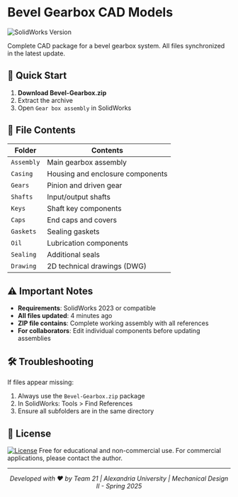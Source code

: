 # Bevel Gearbox CAD Models

![SolidWorks Version](https://img.shields.io/badge/SolidWorks-2023-blue)

Complete CAD package for a bevel gearbox system. All files synchronized in the latest update.

## 🚀 Quick Start
1. **Download Bevel-Gearbox.zip**
2. Extract the archive
3. Open `Gear box assembly` in SolidWorks

## 📂 File Contents
| Folder       | Contents                          |
|--------------|-----------------------------------|
| `Assembly`  | Main gearbox assembly             |
| `Casing`    | Housing and enclosure components  |
| `Gears`     | Pinion and driven gear            |
| `Shafts`    | Input/output shafts               |
| `Keys`      | Shaft key components              |
| `Caps`      | End caps and covers               |
| `Gaskets`   | Sealing gaskets                   |
| `Oil`       | Lubrication components            |
| `Sealing`   | Additional seals                  |
| `Drawing`   | 2D technical drawings (DWG)       |

## ⚠️ Important Notes
- **Requirements**: SolidWorks 2023 or compatible
- **All files updated**: 4 minutes ago
- **ZIP file contains**: Complete working assembly with all references
- **For collaborators**: Edit individual components before updating assemblies

## 🛠️ Troubleshooting
If files appear missing:
1. Always use the `Bevel-Gearbox.zip` package
2. In SolidWorks: Tools > Find References
3. Ensure all subfolders are in the same directory

## 📄 License
[![License](https://img.shields.io/badge/License-MIT-blue.svg)](LICENSE)
Free for educational and non-commercial use. For commercial applications, please contact the author.

---

<div align="center">
  <i>Developed with ❤️ by Team 21 | Alexandria University | Mechanical Design II - Spring 2025</i>
</div>
